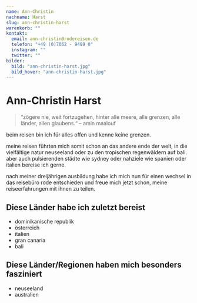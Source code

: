 ```yaml
---
name: Ann-Christin
nachname: Harst
slug: ann-christin-harst
warenkorb: ""
kontakt:
  email: ann-christin@rodereisen.de
  telefon: "+49 (0)7062 - 9499 0"
  instagram: ""
  twitter: ""
bilder:
  bild: "ann-christin-harst.jpg"
  bild_hover: "ann-christin-harst.jpg"
---
```


# Ann-Christin Harst

> “zögere nie, weit fortzugehen, hinter alle meere, alle grenzen, alle länder, allen glaubens.“ – amin maalouf

beim reisen bin ich für alles offen und kenne keine grenzen.

meine reisen führten mich somit schon an das andere ende der welt, in die vielfältige natur neuseeland oder zu den tropischen regenwäldern auf bali. aber auch pulsierenden städte wie sydney oder nahziele wie spanien oder italien bereise ich gerne.

nach meiner dreijährigen ausbildung habe ich mich nun für einen wechsel in das reisebüro rode entschieden und freue mich jetzt schon, meine reiseerfahrungen mit ihnen zu teilen.

## Diese Länder habe ich zuletzt bereist

- dominikanische republik
- österreich
- italien
- gran canaria
- bali

## Diese Länder/Regionen haben mich besonders fasziniert

- neuseeland
- australien
